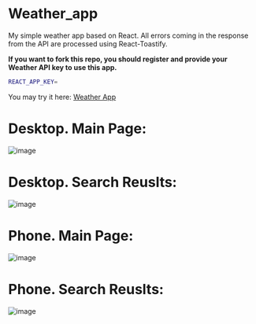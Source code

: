# Weather_app
My simple weather app based on React.
All errors coming in the response from the API are processed using React-Toastify.

**If you want to fork this repo, you should register and provide your Weather API key to use this app.**
```sh
REACT_APP_KEY=
```
You may try it here: [Weather App](https://bliqui.github.io/weather_app/)

# Desktop. Main Page:
![image](https://user-images.githubusercontent.com/59931735/172044834-84be4200-ea1d-442e-9e70-2a8b4d94d5e4.png)

# Desktop. Search Reuslts:
![image](https://user-images.githubusercontent.com/59931735/172044856-63ba0a19-29f8-4432-b485-72022dc0014c.png)

# Phone. Main Page:
![image](https://user-images.githubusercontent.com/59931735/172045240-542f17a0-a1c4-4723-be34-f10c0f61eb35.png)

# Phone. Search Reuslts:
![image](https://user-images.githubusercontent.com/59931735/172045251-cfc9227c-b27c-455c-bcf1-ad65810ad54d.png)
